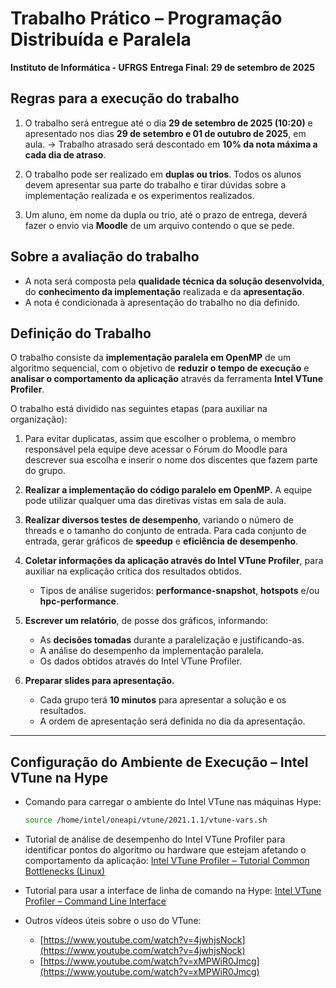 # Trabalho Prático – Programação Distribuída e Paralela

**Instituto de Informática - UFRGS**
**Entrega Final: 29 de setembro de 2025**

## Regras para a execução do trabalho

1. O trabalho será entregue até o dia **29 de setembro de 2025 (10:20)** e apresentado nos dias **29 de setembro e 01 de outubro de 2025**, em aula.
   → Trabalho atrasado será descontado em **10% da nota máxima a cada dia de atraso**.

2. O trabalho pode ser realizado em **duplas ou trios**. Todos os alunos devem apresentar sua parte do trabalho e tirar dúvidas sobre a implementação realizada e os experimentos realizados.

3. Um aluno, em nome da dupla ou trio, até o prazo de entrega, deverá fazer o envio via **Moodle** de um arquivo contendo o que se pede.

## Sobre a avaliação do trabalho

* A nota será composta pela **qualidade técnica da solução desenvolvida**, do **conhecimento da implementação** realizada e da **apresentação**.
* A nota é condicionada à apresentação do trabalho no dia definido.

## Definição do Trabalho

O trabalho consiste da **implementação paralela em OpenMP** de um algoritmo sequencial, com o objetivo de **reduzir o tempo de execução** e **analisar o comportamento da aplicação** através da ferramenta **Intel VTune Profiler**.

O trabalho está dividido nas seguintes etapas (para auxiliar na organização):

1. Para evitar duplicatas, assim que escolher o problema, o membro responsável pela equipe deve acessar o Fórum do Moodle para descrever sua escolha e inserir o nome dos discentes que fazem parte do grupo.

2. **Realizar a implementação do código paralelo em OpenMP.**
   A equipe pode utilizar qualquer uma das diretivas vistas em sala de aula.

3. **Realizar diversos testes de desempenho**, variando o número de threads e o tamanho do conjunto de entrada.
   Para cada conjunto de entrada, gerar gráficos de **speedup** e **eficiência de desempenho**.

4. **Coletar informações da aplicação através do Intel VTune Profiler**, para auxiliar na explicação crítica dos resultados obtidos.

   * Tipos de análise sugeridos: **performance-snapshot**, **hotspots** e/ou **hpc-performance**.

5. **Escrever um relatório**, de posse dos gráficos, informando:

   * As **decisões tomadas** durante a paralelização e justificando-as.
   * A análise do desempenho da implementação paralela.
   * Os dados obtidos através do Intel VTune Profiler.

6. **Preparar slides para apresentação.**

   * Cada grupo terá **10 minutos** para apresentar a solução e os resultados.
   * A ordem de apresentação será definida no dia da apresentação.

---

## Configuração do Ambiente de Execução – Intel VTune na Hype

* Comando para carregar o ambiente do Intel VTune nas máquinas Hype:

  ```bash
  source /home/intel/oneapi/vtune/2021.1.1/vtune-vars.sh
  ```

* Tutorial de análise de desempenho do Intel VTune Profiler para identificar pontos do algoritmo ou hardware que estejam afetando o comportamento da aplicação:
  [Intel VTune Profiler – Tutorial Common Bottlenecks (Linux)](https://www.intel.com/content/www/us/en/docs/vtune-profiler/tutorial-common-bottlenecks-linux/2025-0/overview.html)

* Tutorial para usar a interface de linha de comando na Hype:
  [Intel VTune Profiler – Command Line Interface](https://www.intel.com/content/www/us/en/docs/vtune-profiler/user-guide/2024-0/command-line-interface.html)

* Outros vídeos úteis sobre o uso do VTune:

  * [https://www.youtube.com/watch?v=4jwhjsNock](https://www.youtube.com/watch?v=4jwhjsNock)
  * [https://www.youtube.com/watch?v=xMPWiR0Jmcg](https://www.youtube.com/watch?v=xMPWiR0Jmcg)

